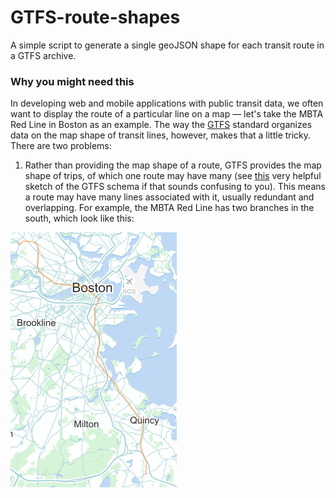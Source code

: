 # GTFS-route-shapes
A simple script to generate a single geoJSON shape for each transit route in a GTFS archive.

### Why you might need this
In developing web and mobile applications with public transit data, we often want to display the route of a particular line on a map — let's take the MBTA Red Line in Boston as an example. The way the [GTFS](https://developers.google.com/transit/gtfs/?hl=en) standard organizes data on the map shape of transit lines, however, makes that a little tricky. There are two problems: 
1. Rather than providing the map shape of a route, GTFS provides the map shape of trips, of which one route may have many (see [this](http://blog.openplans.org/wp-content/uploads/2012/08/image30471.png) very helpful sketch of the GTFS schema if that sounds confusing to you). This means a route may have many lines associated with it, usually redundant and overlapping. For example, the MBTA Red Line has two branches in the south, which look like this:

![Map of the MBTA Red Line Braintree branch](/readme-images/Braintree.png?raw=true "Braintree branch")
